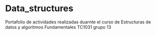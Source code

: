 # Data_structures

Portafolio de actividades realizadas duarnte el curso de Estructuras de datos y algoritmos Fundamentales TC1031 grupo 13
